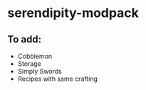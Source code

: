 # serendipity-modpack

## To add:
- Cobblemon
- Storage
- Simply Swords
- Recipes with same crafting